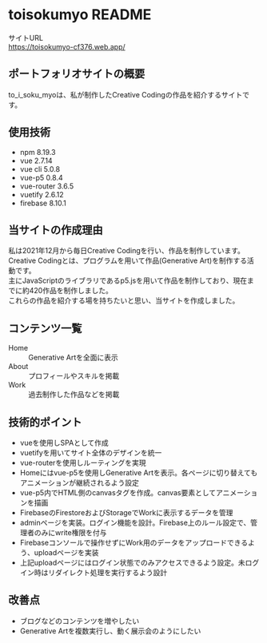 # toisokumyo README
サイトURL  
https://toisokumyo-cf376.web.app/

## ポートフォリオサイトの概要
to_i_soku_myoは、私が制作したCreative Codingの作品を紹介するサイトです。

## 使用技術
* npm 8.19.3
* vue 2.7.14
* vue cli 5.0.8
* vue-p5 0.8.4
* vue-router 3.6.5
* vuetify 2.6.12
* firebase 8.10.1

## 当サイトの作成理由
私は2021年12月から毎日Creative Codingを行い、作品を制作しています。  
Creative Codingとは、プログラムを用いて作品(Generative Art)を制作する活動です。  
主にJavaScriptのライブラリであるp5.jsを用いて作品を制作しており、現在までに約420作品を制作しました。  
これらの作品を紹介する場を持ちたいと思い、当サイトを作成しました。  

## コンテンツ一覧
<dl>
  <dt>Home</dt>
  <dd>Generative Artを全面に表示</dd>
  <dt>About</dt>
  <dd>プロフィールやスキルを掲載</dd>
  <dt>Work</dt>
  <dd>過去制作した作品などを掲載</dd>
</dl>

## 技術的ポイント
* vueを使用しSPAとして作成
* vuetifyを用いてサイト全体のデザインを統一
* vue-routerを使用しルーティングを実現
* Homeにはvue-p5を使用しGenerative Artを表示。各ページに切り替えてもアニメーションが継続されるよう設定
* vue-p5内でHTML側のcanvasタグを作成。canvas要素としてアニメーションを描画
* FirebaseのFirestoreおよびStorageでWorkに表示するデータを管理
* adminページを実装。ログイン機能を設計。Firebase上のルール設定で、管理者のみにwrite権限を付与
* Firebaseコンソールで操作せずにWork用のデータをアップロードできるよう、uploadページを実装
* 上記uploadページにはログイン状態でのみアクセスできるよう設定。未ログイン時はリダイレクト処理を実行するよう設計

## 改善点
* ブログなどのコンテンツを増やしたい
* Generative Artを複数実行し、動く展示会のようにしたい

